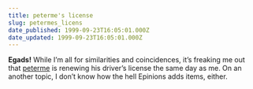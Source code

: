 ```yaml
---
title: peterme's license
slug: petermes_licens
date_published: 1999-09-23T16:05:01.000Z
date_updated: 1999-09-23T16:05:01.000Z
---
```


**Egads!** While I’m all for similarities and coincidences, it’s freaking me out that [peterme](http://www.peterme.com/) is renewing his driver’s license the same day as me. On an another topic, I don’t know how the hell Epinions adds items, either.
